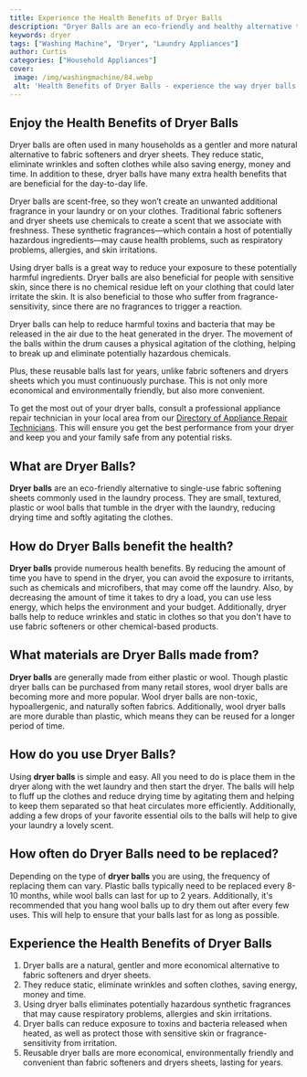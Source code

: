 ```yaml
---
title: Experience the Health Benefits of Dryer Balls
description: "Dryer Balls are an eco-friendly and healthy alternative to traditional dryer sheets Find out why they are becoming a popular choice and how you can benefit from them"
keywords: dryer
tags: ["Washing Machine", "Dryer", "Laundry Appliances"]
author: Curtis
categories: ["Household Appliances"]
cover: 
 image: /img/washingmachine/84.webp
 alt: 'Health Benefits of Dryer Balls - experience the way dryer balls can help improve your laundry routine and bring positive health benefits'
---
```

## Enjoy the Health Benefits of Dryer Balls

Dryer balls are often used in many households as a gentler and more natural alternative to fabric softeners and dryer sheets. They reduce static, eliminate wrinkles and soften clothes while also saving energy, money and time. In addition to these, dryer balls have many extra health benefits that are beneficial for the day-to-day life.

Dryer balls are scent-free, so they won’t create an unwanted additional fragrance in your laundry or on your clothes. Traditional fabric softeners and dryer sheets use chemicals to create a scent that we associate with freshness. These synthetic fragrances—which contain a host of potentially hazardous ingredients—may cause health problems, such as respiratory problems, allergies, and skin irritations.

Using dryer balls is a great way to reduce your exposure to these potentially harmful ingredients. Dryer balls are also beneficial for people with sensitive skin, since there is no chemical residue left on your clothing that could later irritate the skin. It is also beneficial to those who suffer from fragrance-sensitivity, since there are no fragrances to trigger a reaction. 

Dryer balls can help to reduce harmful toxins and bacteria that may be released in the air due to the heat generated in the dryer. The movement of the balls within the drum causes a physical agitation of the clothing, helping to break up and eliminate potentially hazardous chemicals.

Plus, these reusable balls last for years, unlike fabric softeners and dryers sheets which you must continuously purchase. This is not only more economical and environmentally friendly, but also more convenient.

To get the most out of your dryer balls, consult a professional appliance repair technician in your local area from our [Directory of Appliance Repair Technicians](./pages/appliance-repair-technicians). This will ensure you get the best performance from your dryer and keep you and your family safe from any potential risks.

## What are Dryer Balls?

**Dryer balls** are an eco-friendly alternative to single-use fabric softening sheets commonly used in the laundry process. They are small, textured, plastic or wool balls that tumble in the dryer with the laundry, reducing drying time and softly agitating the clothes.

## How do Dryer Balls benefit the health?

**Dryer balls** provide numerous health benefits. By reducing the amount of time you have to spend in the dryer, you can avoid the exposure to irritants, such as chemicals and microfibers, that may come off the laundry. Also, by decreasing the amount of time it takes to dry a load, you can use less energy, which helps the environment and your budget. Additionally, dryer balls help to reduce wrinkles and static in clothes so that you don't have to use fabric softeners or other chemical-based products.

## What materials are Dryer Balls made from?

**Dryer balls** are generally made from either plastic or wool. Though plastic dryer balls can be purchased from many retail stores, wool dryer balls are becoming more and more popular. Wool dryer balls are non-toxic, hypoallergenic, and naturally soften fabrics. Additionally, wool dryer balls are more durable than plastic, which means they can be reused for a longer period of time. 

## How do you use Dryer Balls?

Using **dryer balls** is simple and easy. All you need to do is place them in the dryer along with the wet laundry and then start the dryer. The balls will help to fluff up the clothes and reduce drying time by agitating them and helping to keep them separated so that heat circulates more efficiently. Additionally, adding a few drops of your favorite essential oils to the balls will help to give your laundry a lovely scent.

## How often do Dryer Balls need to be replaced?

Depending on the type of **dryer balls** you are using, the frequency of replacing them can vary. Plastic balls typically need to be replaced every 8-10 months, while wool balls can last for up to 2 years. Additionally, it's recommended that you hang wool balls up to dry them out after every few uses. This will help to ensure that your balls last for as long as possible.

## Experience the Health Benefits of Dryer Balls

1. Dryer balls are a natural, gentler and more economical alternative to fabric softeners and dryer sheets. 
2. They reduce static, eliminate wrinkles and soften clothes, saving energy, money and time. 
3. Using dryer balls eliminates potentially hazardous synthetic fragrances that may cause respiratory problems, allergies and skin irritations. 
4. Dryer balls can reduce exposure to toxins and bacteria released when heated, as well as protect those with sensitive skin or fragrance-sensitivity from irritation. 
5. Reusable dryer balls are more economical, environmentally friendly and convenient than fabric softeners and dryers sheets, lasting for years.
